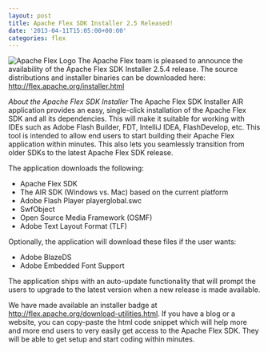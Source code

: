 ```yaml
---
layout: post
title: Apache Flex SDK Installer 2.5 Released!
date: '2013-04-11T15:05:00+00:00'
categories: flex
---
```

<img src="https://blogs.apache.org/flex/mediaresource/7752016a-8d90-472a-a43e-dd52f766affa?t=true" alt="Apache Flex Logo"></img>
The Apache Flex team is pleased to announce the availability of the Apache Flex SDK Installer 2.5.4 release. The source distributions and installer binaries can be downloaded here:
<a href="http://flex.apache.org/installer.html">http://flex.apache.org/installer.html</a>

*About the Apache Flex SDK Installer* The Apache Flex SDK Installer AIR application provides an easy, single-click installation of the Apache Flex SDK and all its dependencies. This will make it suitable for working with IDEs such as Adobe Flash Builder, FDT, IntelliJ IDEA, FlashDevelop, etc. This tool is intended to allow end users to start building their Apache Flex application within minutes. This also lets you seamlessly transition from older SDKs to the latest Apache Flex SDK release.

The application downloads the following:

- Apache Flex SDK 
- The AIR SDK (Windows vs. Mac) based on the current platform 
- Adobe Flash Player playerglobal.swc 
- SwfObject 
- Open Source Media Framework (OSMF) 
- Adobe Text Layout Format (TLF)

Optionally, the application will download these files if the user wants:

- Adobe BlazeDS 
- Adobe Embedded Font Support

The application ships with an auto-update functionality that will prompt the users to upgrade to the latest version when a new release is made available.

We have made available an installer badge at <a href="http://flex.apache.org/download-utilities.html">http://flex.apache.org/download-utilities.html</a>. If you have a blog or a website, you can copy-paste the html code snippet which will help more and more end users to very easily get access to the Apache Flex SDK. They will be able to get setup and start coding within minutes.
